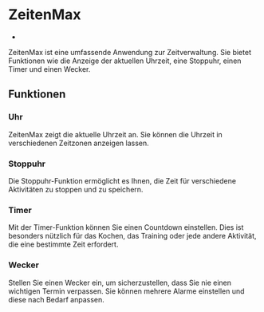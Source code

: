 # ZeitenMax
-

ZeitenMax ist eine umfassende Anwendung zur Zeitverwaltung. Sie bietet Funktionen wie die Anzeige der aktuellen Uhrzeit, eine Stoppuhr, einen Timer und einen Wecker.

## Funktionen

### Uhr

ZeitenMax zeigt die aktuelle Uhrzeit an. Sie können die Uhrzeit in verschiedenen Zeitzonen anzeigen lassen.

### Stoppuhr

Die Stoppuhr-Funktion ermöglicht es Ihnen, die Zeit für verschiedene Aktivitäten zu stoppen und zu speichern.

### Timer

Mit der Timer-Funktion können Sie einen Countdown einstellen. Dies ist besonders nützlich für das Kochen, das Training oder jede andere Aktivität, die eine bestimmte Zeit erfordert.

### Wecker

Stellen Sie einen Wecker ein, um sicherzustellen, dass Sie nie einen wichtigen Termin verpassen. Sie können mehrere Alarme einstellen und diese nach Bedarf anpassen.
